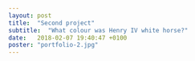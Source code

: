 ```yaml
---
layout: post
title:  "Second project"
subtitle:  "What colour was Henry IV white horse?"
date:   2018-02-07 19:40:47 +0100
poster: "portfolio-2.jpg"
---
```

